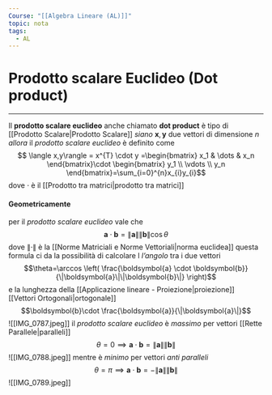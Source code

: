 ```yaml
---
Course: "[[Algebra Lineare (AL)]]"
topic: nota
tags:
  - AL
---
```

# Prodotto scalare Euclideo (Dot product)
---
Il __prodotto scalare euclideo__ anche chiamato __dot product__ è tipo di [[Prodotto Scalare|Prodotto Scalare]]
_siano_ $\boldsymbol{x},\boldsymbol{y}$ due vettori di dimensione $n$
_allora_ il _prodotto scalare euclideo_ è definito come$$
\langle x,y\rangle = x^{T} \cdot y
=\begin{bmatrix}
x_1 & \dots & x_n 
\end{bmatrix}\cdot
\begin{bmatrix}
y_1 \\
\vdots \\
y_n
\end{bmatrix}=\sum_{i=0}^{n}x_{i}y_{i}$$
dove $\cdot$ è il  [[Prodotto tra matrici|prodotto tra matrici]]


#### Geometricamente
per il _prodotto scalare euclideo_ vale che $$\boldsymbol{a}\cdot \boldsymbol{b}=\|\boldsymbol{a}\|\|\boldsymbol{b}\|\cos \theta$$
dove $\|\cdot\|$ è la [[Norme Matriciali e Norme Vettoriali|norma euclidea]] 
questa formula ci da la possibilità di calcolare l _l’angolo_ tra i due vettori $$\theta=\arccos \left( \frac{\boldsymbol{a} \cdot \boldsymbol{b}}{\|\boldsymbol{a}\|\|\boldsymbol{b}\|} \right)$$
e la lunghezza della [[Applicazione lineare - Proiezione|proiezione]] [[Vettori Ortogonali|ortogonale]] $$\boldsymbol{b}\cdot \frac{\boldsymbol{a}}{\|\boldsymbol{a}\|}$$![[IMG_0787.jpeg]]
il _prodotto scalare euclideo_ è _massimo_ per vettori [[Rette Parallele|paralleli]] $$\theta=0 \implies \boldsymbol{a} \cdot \boldsymbol{b}=\|\boldsymbol{a}\|\|\boldsymbol{b}\|$$![[IMG_0788.jpeg]]
mentre è _minimo_ per vettori _anti paralleli_ $$\theta=\pi \implies \boldsymbol{a} \cdot \boldsymbol{b}=-\|\boldsymbol{a}\|\|\boldsymbol{b}\|$$![[IMG_0789.jpeg]]
